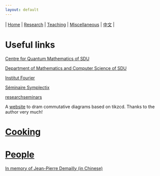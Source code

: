 ```yaml
---
layout: default
---
```



| [Home](index.md)  | [Research](research-en.md)    | [Teaching](teaching-en.md) | [Miscellaneous](miscellaneous-en.md)        | [中文](miscellaneous-ch.md) |

# Useful links

[Centre for Quantum Mathematics of SDU](https://www.sdu.dk/en/forskning/qm)

[Department of Mathematics and Computer Science of SDU](https://www.sdu.dk/en/imada)

[Institut Fourier](https://www-fourier.ujf-grenoble.fr/)

[Séminaire Symplectix](http://symplectix.blogspot.com/)

[researchseminars](https://researchseminars.org/)

A [website](https://tikzcd.yichuanshen.de/) to dram commutative diagrams based on tikzcd. Thanks to the author very much!

# [Cooking](cooking-en.md)

# [People](people-en.md)

[In memory of Jean-Pierre Demailly (in Chinese)](test/JPDemailly.html)

<meta name="googlebot" content="noindex" />

